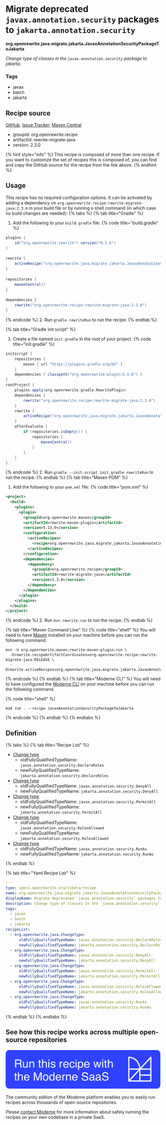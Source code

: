 # Migrate deprecated `javax.annotation.security` packages to `jakarta.annotation.security`

**org.openrewrite.java.migrate.jakarta.JavaxAnnotationSecurityPackageToJakarta**

_Change type of classes in the `javax.annotation.security` package to jakarta._

### Tags

* javax
* batch
* jakarta

## Recipe source

[GitHub](https://github.com/openrewrite/rewrite-migrate-java/blob/main/src/main/resources/META-INF/rewrite/jakarta-ee-9.yml), [Issue Tracker](https://github.com/openrewrite/rewrite-migrate-java/issues), [Maven Central](https://central.sonatype.com/artifact/org.openrewrite.recipe/rewrite-migrate-java/2.3.0/jar)

* groupId: org.openrewrite.recipe
* artifactId: rewrite-migrate-java
* version: 2.3.0

{% hint style="info" %}
This recipe is composed of more than one recipe. If you want to customize the set of recipes this is composed of, you can find and copy the GitHub source for the recipe from the link above.
{% endhint %}

## Usage

This recipe has no required configuration options. It can be activated by adding a dependency on `org.openrewrite.recipe:rewrite-migrate-java:2.3.0` in your build file or by running a shell command (in which case no build changes are needed): 
{% tabs %}
{% tab title="Gradle" %}
1. Add the following to your `build.gradle` file:
{% code title="build.gradle" %}
```groovy
plugins {
    id("org.openrewrite.rewrite") version("6.5.6")
}

rewrite {
    activeRecipe("org.openrewrite.java.migrate.jakarta.JavaxAnnotationSecurityPackageToJakarta")
}

repositories {
    mavenCentral()
}

dependencies {
    rewrite("org.openrewrite.recipe:rewrite-migrate-java:2.3.0")
}
```
{% endcode %}
2. Run `gradle rewriteRun` to run the recipe.
{% endtab %}

{% tab title="Gradle init script" %}
1. Create a file named `init.gradle` in the root of your project.
{% code title="init.gradle" %}
```groovy
initscript {
    repositories {
        maven { url "https://plugins.gradle.org/m2" }
    }
    dependencies { classpath("org.openrewrite:plugin:6.5.6") }
}
rootProject {
    plugins.apply(org.openrewrite.gradle.RewritePlugin)
    dependencies {
        rewrite("org.openrewrite.recipe:rewrite-migrate-java:2.3.0")
    }
    rewrite {
        activeRecipe("org.openrewrite.java.migrate.jakarta.JavaxAnnotationSecurityPackageToJakarta")
    }
    afterEvaluate {
        if (repositories.isEmpty()) {
            repositories {
                mavenCentral()
            }
        }
    }
}
```
{% endcode %}
2. Run `gradle --init-script init.gradle rewriteRun` to run the recipe.
{% endtab %}
{% tab title="Maven POM" %}
1. Add the following to your `pom.xml` file:
{% code title="pom.xml" %}
```xml
<project>
  <build>
    <plugins>
      <plugin>
        <groupId>org.openrewrite.maven</groupId>
        <artifactId>rewrite-maven-plugin</artifactId>
        <version>5.13.0</version>
        <configuration>
          <activeRecipes>
            <recipe>org.openrewrite.java.migrate.jakarta.JavaxAnnotationSecurityPackageToJakarta</recipe>
          </activeRecipes>
        </configuration>
        <dependencies>
          <dependency>
            <groupId>org.openrewrite.recipe</groupId>
            <artifactId>rewrite-migrate-java</artifactId>
            <version>2.3.0</version>
          </dependency>
        </dependencies>
      </plugin>
    </plugins>
  </build>
</project>
```
{% endcode %}
2. Run `mvn rewrite:run` to run the recipe.
{% endtab %}

{% tab title="Maven Command Line" %}
{% code title="shell" %}
You will need to have [Maven](https://maven.apache.org/download.cgi) installed on your machine before you can run the following command.

```shell
mvn -U org.openrewrite.maven:rewrite-maven-plugin:run \
  -Drewrite.recipeArtifactCoordinates=org.openrewrite.recipe:rewrite-migrate-java:RELEASE \
  -Drewrite.activeRecipes=org.openrewrite.java.migrate.jakarta.JavaxAnnotationSecurityPackageToJakarta
```
{% endcode %}
{% endtab %}
{% tab title="Moderne CLI" %}
You will need to have configured the [Moderne CLI](https://docs.moderne.io/moderne-cli/cli-intro) on your machine before you can run the following command.

{% code title="shell" %}
```shell
mod run . --recipe JavaxAnnotationSecurityPackageToJakarta
```
{% endcode %}
{% endtab %}
{% endtabs %}

## Definition

{% tabs %}
{% tab title="Recipe List" %}
* [Change type](../../../java/changetype.md)
  * oldFullyQualifiedTypeName: `javax.annotation.security.DeclareRoles`
  * newFullyQualifiedTypeName: `jakarta.annotation.security.DeclareRoles`
* [Change type](../../../java/changetype.md)
  * oldFullyQualifiedTypeName: `javax.annotation.security.DenyAll`
  * newFullyQualifiedTypeName: `jakarta.annotation.security.DenyAll`
* [Change type](../../../java/changetype.md)
  * oldFullyQualifiedTypeName: `javax.annotation.security.PermitAll`
  * newFullyQualifiedTypeName: `jakarta.annotation.security.PermitAll`
* [Change type](../../../java/changetype.md)
  * oldFullyQualifiedTypeName: `javax.annotation.security.RolesAllowed`
  * newFullyQualifiedTypeName: `jakarta.annotation.security.RolesAllowed`
* [Change type](../../../java/changetype.md)
  * oldFullyQualifiedTypeName: `javax.annotation.security.RunAs`
  * newFullyQualifiedTypeName: `jakarta.annotation.security.RunAs`

{% endtab %}

{% tab title="Yaml Recipe List" %}
```yaml
---
type: specs.openrewrite.org/v1beta/recipe
name: org.openrewrite.java.migrate.jakarta.JavaxAnnotationSecurityPackageToJakarta
displayName: Migrate deprecated `javax.annotation.security` packages to `jakarta.annotation.security`
description: Change type of classes in the `javax.annotation.security` package to jakarta.
tags:
  - javax
  - batch
  - jakarta
recipeList:
  - org.openrewrite.java.ChangeType:
      oldFullyQualifiedTypeName: javax.annotation.security.DeclareRoles
      newFullyQualifiedTypeName: jakarta.annotation.security.DeclareRoles
  - org.openrewrite.java.ChangeType:
      oldFullyQualifiedTypeName: javax.annotation.security.DenyAll
      newFullyQualifiedTypeName: jakarta.annotation.security.DenyAll
  - org.openrewrite.java.ChangeType:
      oldFullyQualifiedTypeName: javax.annotation.security.PermitAll
      newFullyQualifiedTypeName: jakarta.annotation.security.PermitAll
  - org.openrewrite.java.ChangeType:
      oldFullyQualifiedTypeName: javax.annotation.security.RolesAllowed
      newFullyQualifiedTypeName: jakarta.annotation.security.RolesAllowed
  - org.openrewrite.java.ChangeType:
      oldFullyQualifiedTypeName: javax.annotation.security.RunAs
      newFullyQualifiedTypeName: jakarta.annotation.security.RunAs

```
{% endtab %}
{% endtabs %}

## See how this recipe works across multiple open-source repositories

[![Moderne Link Image](/.gitbook/assets/ModerneRecipeButton.png)](https://app.moderne.io/recipes/org.openrewrite.java.migrate.jakarta.JavaxAnnotationSecurityPackageToJakarta)

The community edition of the Moderne platform enables you to easily run recipes across thousands of open-source repositories.

Please [contact Moderne](https://moderne.io/product) for more information about safely running the recipes on your own codebase in a private SaaS.
